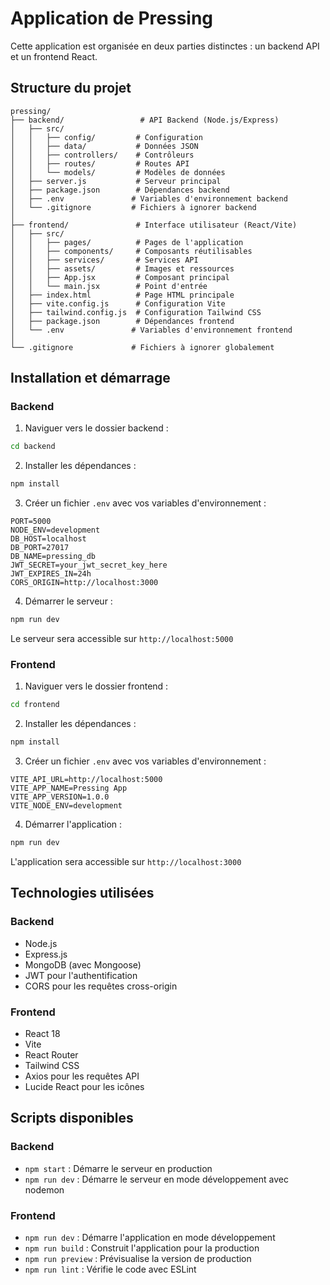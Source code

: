 # Application de Pressing

Cette application est organisée en deux parties distinctes : un backend API et un frontend React.

## Structure du projet

```
pressing/
├── backend/                 # API Backend (Node.js/Express)
│   ├── src/
│   │   ├── config/         # Configuration
│   │   ├── data/           # Données JSON
│   │   ├── controllers/    # Contrôleurs
│   │   ├── routes/         # Routes API
│   │   └── models/         # Modèles de données
│   ├── server.js           # Serveur principal
│   ├── package.json        # Dépendances backend
│   ├── .env               # Variables d'environnement backend
│   └── .gitignore         # Fichiers à ignorer backend
│
├── frontend/               # Interface utilisateur (React/Vite)
│   ├── src/
│   │   ├── pages/          # Pages de l'application
│   │   ├── components/     # Composants réutilisables
│   │   ├── services/       # Services API
│   │   ├── assets/         # Images et ressources
│   │   ├── App.jsx         # Composant principal
│   │   └── main.jsx        # Point d'entrée
│   ├── index.html          # Page HTML principale
│   ├── vite.config.js      # Configuration Vite
│   ├── tailwind.config.js  # Configuration Tailwind CSS
│   ├── package.json        # Dépendances frontend
│   └── .env               # Variables d'environnement frontend
│
└── .gitignore             # Fichiers à ignorer globalement
```

## Installation et démarrage

### Backend

1. Naviguer vers le dossier backend :
```bash
cd backend
```

2. Installer les dépendances :
```bash
npm install
```

3. Créer un fichier `.env` avec vos variables d'environnement :
```env
PORT=5000
NODE_ENV=development
DB_HOST=localhost
DB_PORT=27017
DB_NAME=pressing_db
JWT_SECRET=your_jwt_secret_key_here
JWT_EXPIRES_IN=24h
CORS_ORIGIN=http://localhost:3000
```

4. Démarrer le serveur :
```bash
npm run dev
```

Le serveur sera accessible sur `http://localhost:5000`

### Frontend

1. Naviguer vers le dossier frontend :
```bash
cd frontend
```

2. Installer les dépendances :
```bash
npm install
```

3. Créer un fichier `.env` avec vos variables d'environnement :
```env
VITE_API_URL=http://localhost:5000
VITE_APP_NAME=Pressing App
VITE_APP_VERSION=1.0.0
VITE_NODE_ENV=development
```

4. Démarrer l'application :
```bash
npm run dev
```

L'application sera accessible sur `http://localhost:3000`

## Technologies utilisées

### Backend
- Node.js
- Express.js
- MongoDB (avec Mongoose)
- JWT pour l'authentification
- CORS pour les requêtes cross-origin

### Frontend
- React 18
- Vite
- React Router
- Tailwind CSS
- Axios pour les requêtes API
- Lucide React pour les icônes

## Scripts disponibles

### Backend
- `npm start` : Démarre le serveur en production
- `npm run dev` : Démarre le serveur en mode développement avec nodemon

### Frontend
- `npm run dev` : Démarre l'application en mode développement
- `npm run build` : Construit l'application pour la production
- `npm run preview` : Prévisualise la version de production
- `npm run lint` : Vérifie le code avec ESLint